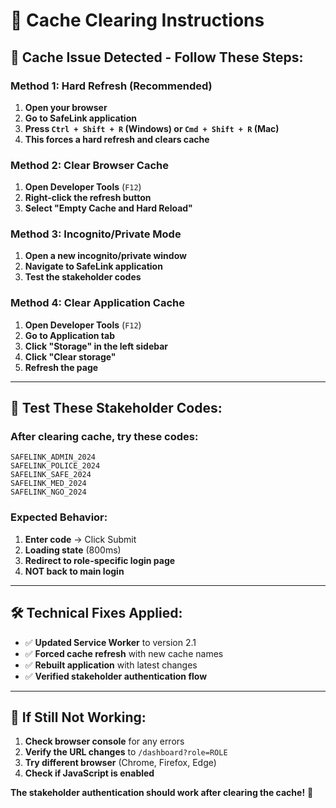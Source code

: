 # 🔄 Cache Clearing Instructions

## 🚨 **Cache Issue Detected - Follow These Steps:**

### **Method 1: Hard Refresh (Recommended)**
1. **Open your browser**
2. **Go to SafeLink application**
3. **Press `Ctrl + Shift + R` (Windows) or `Cmd + Shift + R` (Mac)**
4. **This forces a hard refresh and clears cache**

### **Method 2: Clear Browser Cache**
1. **Open Developer Tools** (`F12`)
2. **Right-click the refresh button**
3. **Select "Empty Cache and Hard Reload"**

### **Method 3: Incognito/Private Mode**
1. **Open a new incognito/private window**
2. **Navigate to SafeLink application**
3. **Test the stakeholder codes**

### **Method 4: Clear Application Cache**
1. **Open Developer Tools** (`F12`)
2. **Go to Application tab**
3. **Click "Storage" in the left sidebar**
4. **Click "Clear storage"**
5. **Refresh the page**

---

## 🔐 **Test These Stakeholder Codes:**

### **After clearing cache, try these codes:**

```
SAFELINK_ADMIN_2024
SAFELINK_POLICE_2024
SAFELINK_SAFE_2024
SAFELINK_MED_2024
SAFELINK_NGO_2024
```

### **Expected Behavior:**
1. **Enter code** → Click Submit
2. **Loading state** (800ms)
3. **Redirect to role-specific login page**
4. **NOT back to main login**

---

## 🛠️ **Technical Fixes Applied:**

- ✅ **Updated Service Worker** to version 2.1
- ✅ **Forced cache refresh** with new cache names
- ✅ **Rebuilt application** with latest changes
- ✅ **Verified stakeholder authentication flow**

---

## 📱 **If Still Not Working:**

1. **Check browser console** for any errors
2. **Verify the URL changes** to `/dashboard?role=ROLE`
3. **Try different browser** (Chrome, Firefox, Edge)
4. **Check if JavaScript is enabled**

**The stakeholder authentication should work after clearing the cache!** 🚀
